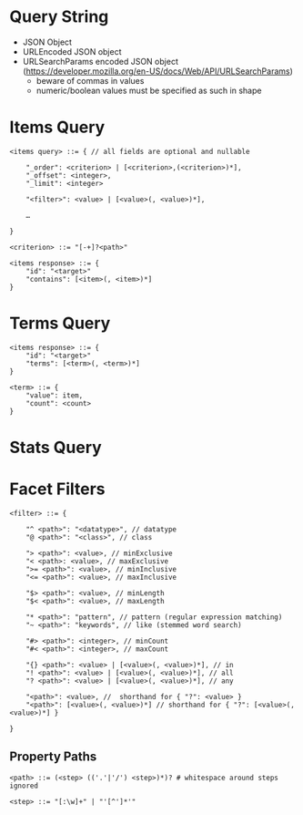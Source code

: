 # Query String

- JSON Object
- URLEncoded JSON object
- URLSearchParams encoded JSON object (https://developer.mozilla.org/en-US/docs/Web/API/URLSearchParams)
    - beware of commas in values
    - numeric/boolean values must be specified as such in shape
    
# Items Query

    <items query> ::= { // all fields are optional and nullable
    
        "_order": <criterion> | [<criterion>,(<criterion>)*],
        "_offset": <integer>,
        "_limit": <integer>
        
        "<filter>": <value> | [<value>(, <value>)*],
        
        …
        
    }

    <criterion> ::= "[-+]?<path>"

    <items response> ::= {
        "id": "<target>"
        "contains": [<item>(, <item>)*]
    }
    
    
# Terms Query

    <items response> ::= {
        "id": "<target>"
        "terms": [<term>(, <term>)*]
    }
    
    <term> ::= {
        "value": item,
        "count": <count>
    }

# Stats Query
 
 
# Facet Filters

```
<filter> ::= {

    "^ <path>": "<datatype>", // datatype
    "@ <path>": "<class>", // class
    
    "> <path>": <value>, // minExclusive
    "< <path>: <value>, // maxExclusive
    ">= <path>": <value>, // minInclusive
    "<= <path>": <value>, // maxInclusive
    
    "$> <path>": <value>, // minLength
    "$< <path>": <value>, // maxLength
    
    "* <path>": "pattern", // pattern (regular expression matching)
    "~ <path>": "keywords", // like (stemmed word search)
    
    "#> <path>": <integer>, // minCount
    "#< <path>": <integer>, // maxCount
    
    "{} <path>": <value> | [<value>(, <value>)*], // in
    "! <path>": <value> | [<value>(, <value>)*], // all
    "? <path>": <value> | [<value>(, <value>)*], // any
        
    "<path>": <value>, //  shorthand for { "?": <value> }
    "<path>": [<value>(, <value>)*] // shorthand for { "?": [<value>(, <value>)*] }
    
}
```

## Property Paths

```
<path> ::= (<step> (('.'|'/') <step>)*)? # whitespace around steps ignored

<step> ::= "[:\w]+" | "'[^']*'"
```
